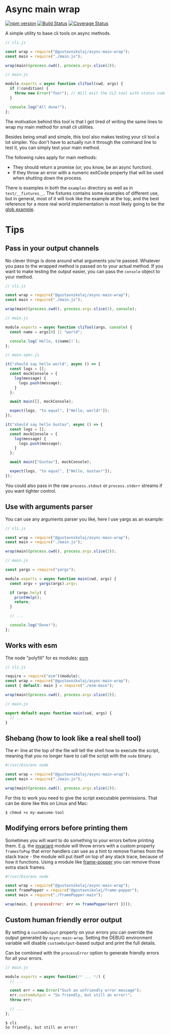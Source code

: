 # Async main wrap

[![npm version](https://badge.fury.io/js/%40gustavnikolaj%2Fasync-main-wrap.svg)](https://www.npmjs.com/package/@gustavnikolaj/async-main-wrap)
[![Build Status](https://travis-ci.com/gustavnikolaj/async-main-wrap.svg?branch=master)](https://travis-ci.com/gustavnikolaj/async-main-wrap)
[![Coverage Status](https://coveralls.io/repos/github/gustavnikolaj/async-main-wrap/badge.svg?branch=master)](https://coveralls.io/github/gustavnikolaj/async-main-wrap?branch=master)

A simple utility to base cli tools on async methods.

```js
// cli.js

const wrap = require("@gustavnikolaj/async-main-wrap");
const main = require("./main.js");

wrap(main)(process.cwd(), process.argv.slice(2));

// main.js

module.exports = async function cliTool(cwd, args) {
  if (!condition) {
    throw new Error("foo!"); // Will exit the CLI tool with status code 1.
  }

  console.log("All done!");
};
```

The motivation behind this tool is that I got tired of writing the same lines
to wrap my main method for small cli utilities.

Besides being small and simple, this tool also makes testing your cli tool a
lot simpler. You don't have to actually run it through the command line to test
it, you can simply test your main method.

The following rules apply for main methods:

- They should return a promise (or, you know, be an async function).
- If they throw an error with a numeric exitCode property that will be used
  when shutting down the process.

There is examples in both the `examples` directory as well as in
`test/__fixtures__`. The fixtures contains some examples of different use, but
in general, most of it will look like the example at the top, and the best
reference for a more real world implementation is most likely going to be the
[glob example](./examples/glob).

# Tips

## Pass in your output channels

No clever things is done around what arguments you're passed. Whatever you pass
to the wrapped method is passed on to your actual method. If you want to make
testing the output easier, you can pass the `console` object to your method.

```js
// cli.js

const wrap = require("@gustavnikolaj/async-main-wrap");
const main = require("./main.js");

wrap(main)(process.cwd(), process.argv.slice(2), console);

// main.js

module.exports = async function cliTool(args, console) {
  const name = args[0] || "world";

  console.log(`Hello, ${name}!`);
};

// main.spec.js

it("should say hello world", async () => {
  const logs = [];
  const mockConsole = {
    log(message) {
      logs.push(message);
    }
  };

  await main([], mockConsole);

  expect(logs, "to equal", ["Hello, world!"]);
});

it("should say hello Gustav", async () => {
  const logs = [];
  const mockConsole = {
    log(message) {
      logs.push(message);
    }
  };

  await main(["Gustav"], mockConsole);

  expect(logs, "to equal", ["Hello, Gustav!"]);
});
```

You could also pass in the raw `process.stdout` or `process.stderr` streams if
you want tighter control.

## Use with arguments parser

You can use any arguments parser you like, here I use yargs as an example:

```js
// cli.js

const wrap = require("@gustavnikolaj/async-main-wrap");
const main = require("./main.js");

wrap(main)(process.cwd(), process.argv.slice(2));

// main.js

const yargs = require("yargs");

module.exports = async function main(cwd, args) {
  const argv = yargs(args).argv;

  if (argv.help) {
    printHelp();
    return;
  }

  // ...

  console.log("Done!");
};
```

## Works with esm

The node "polyfill" for es modules: [esm](https://github.com/standard-things/esm)

```js
// cli.js

require = require("esm")(module);
const wrap = require("@gustavnikolaj/async-main-wrap");
const { default: main } = require("./esm-main");

wrap(main)(process.cwd(), process.argv.slice(2));

// main.js

export default async function main(cwd, args) {
  // ...
}
```

## Shebang (how to look like a real shell tool)

The `#!` line at the top of the file will tell the shell how to execute the
script, meaning that you no longer have to call the script with the `node`
binary.

```js
#!/usr/bin/env node

const wrap = require("@gustavnikolaj/async-main-wrap");
const main = require("./main.js");

wrap(main)(process.cwd(), process.argv.slice(2));
```

For this to work you need to give the script executable permissions. That can
be done like this on Linux and Mac:

```
$ chmod +x my-awesome-tool
```

## Modifying errors before printing them

Sometimes you will want to do something to your errors before printing them.
E.g. the [invariant](https://github.com/zertosh/invariant) module will throw
errors with a custom property `framesToPop` that error handlers can use as a
hint to remove frames from the stack trace - the module will put itself on top
of any stack trace, because of how it functions. Using a module like
[frame-popper](https://github.com/gustavnikolaj/frame-popper) you can remove
those extra stack frames.

```js
#!/usr/bin/env node

const wrap = require("@gustavnikolaj/async-main-wrap");
const framePopper = require("@gustavnikolaj/frame-popper");
const main = require("./framePopper-main");

wrap(main, { processError: err => framePopper(err) })();
```

## Custom human friendly error output

By setting a `customOutput` property on your errors you can override the output
generated by `async-main-wrap`. Setting the DEBUG environment variable will
disable `customOutput`-based output and print the full details.

Can be combined with the `processError` option to generate friendly errors for
all your errors.

```js
// main.js

module.exports = async function(/* ... */) {
  // ...

  const err = new Error("Such an unfriendly error message");
  err.customOutput = "So friendly, but still an error!";
  throw err;

  // ...
};
```

```
$ cli
So friendly, but still an error!
```
